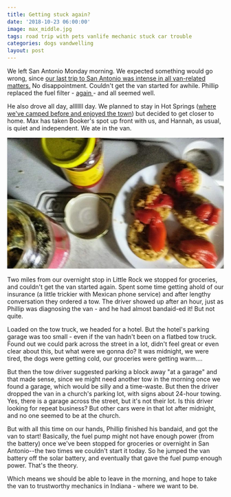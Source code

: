```yaml
---
title: Getting stuck again?
date: '2018-10-23 06:00:00'
image: max_middle.jpg
tags: road trip with pets vanlife mechanic stuck car trouble
categories: dogs vandwelling
layout: post
---
```


We left San Antonio Monday morning. We expected something would go wrong, since [our last trip to San Antonio was intense in all van-related matters.](http://www.annalisagross.com/home/no-va) No disappointment. Couldn't get the van started for awhile. Phillip replaced the fuel filter - [again ](http://localhost:4000/2018/10/23/going-camping/)- and all seemed well.

He also drove all day, alllllll day. We planned to stay in Hot Springs ([where we've camped before and enjoyed the town](https://www.youtube.com/watch?v=Ogb0KsAB7FA)) but decided to get closer to home. Max has taken Booker's spot up front with us, and Hannah, as usual, is quiet and independent. We ate in the van.

[![](/images/road_food_.jpg)](/images/road_food.jpg)

Two miles from our overnight stop in Little Rock we stopped for groceries, and couldn't get the van started again. Spent some time getting ahold of our insurance (a little trickier with Mexican phone service) and after lengthy conversation they ordered a tow. The driver showed up after an hour, just as Phillip was diagnosing the van - and he had almost bandaid-ed it! But not quite.

Loaded on the tow truck, we headed for a hotel. But the hotel's parking garage was too small - even if the van hadn't been on a flatbed tow truck. Found out we could park across the street in a lot, didn't feel great or even clear about this, but what were we gonna do? It was midnight, we were tired, the dogs were getting cold, our groceries were getting warm....

But then the tow driver suggested parking a block away "at a garage" and that made sense, since we might need another tow in the morning once we found a garage, which would be silly and a time-waste. But then the driver dropped the van in a church's parking lot, with signs about 24-hour towing. Yes, there is a garage across the street, but it's not their lot. Is this driver looking for repeat business? But other cars were in that lot after midnight, and no one seemed to be at the church.

But with all this time on our hands, Phillip finished his bandaid, and got the van to start! Basically, the fuel pump might not have enough power (from the battery) once we've been stopped for groceries or overnight in San Antonio--the two times we couldn't start it today. So he jumped the van battery off the solar battery, and eventually that gave the fuel pump enough power. That's the theory.

Which means we should be able to leave in the morning, and hope to take the van to trustworthy mechanics in Indiana - where we want to be.
